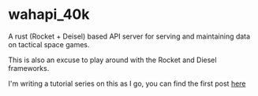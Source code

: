 # wahapi_40k
A rust (Rocket + Deisel) based API server for serving and maintaining data on tactical space games.

This is also an excuse to play around with the Rocket and Diesel frameworks.

I'm writing a tutorial series on this as I go, you can find the first post [here](https://jeremyceri.se/post/rust-api-server-pt1/)